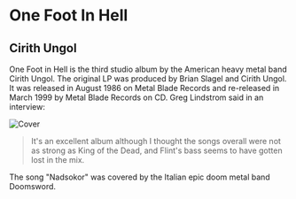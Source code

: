 # One Foot In Hell

## Cirith Ungol

One Foot in Hell is the third studio album by the American heavy metal band Cirith Ungol. The original LP was produced by Brian Slagel and Cirith Ungol. It was released in August 1986 on Metal Blade Records and re-released in March 1999 by Metal Blade Records on CD. Greg Lindstrom said in an interview:

![Cover](https://upload.wikimedia.org/wikipedia/en/0/0d/OneFootInHell.jpg)

> It's an excellent album although I thought the songs overall were not as strong as King of the Dead, and Flint's bass seems to have gotten lost in the mix.

The song "Nadsokor" was covered by the Italian epic doom metal band Doomsword. 